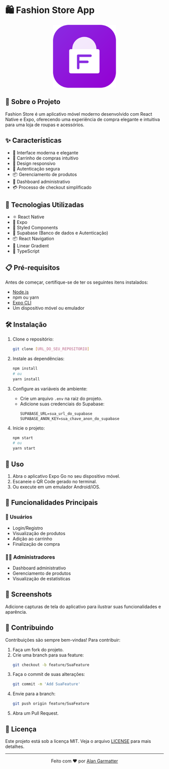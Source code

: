 # 🛍️ Fashion Store App

<div align="center">
  <img src="assets/app-icon.png" alt="Fashion Store Logo" width="200"/>
</div>

## 📱 Sobre o Projeto

Fashion Store é um aplicativo móvel moderno desenvolvido com React Native e Expo, oferecendo uma experiência de compra elegante e intuitiva para uma loja de roupas e acessórios.

## ✨ Características

- 🎨 Interface moderna e elegante
- 🛒 Carrinho de compras intuitivo
- 📱 Design responsivo
- 🔐 Autenticação segura
- 📦 Gerenciamento de produtos
- 🎯 Dashboard administrativo
- 💳 Processo de checkout simplificado

## 🚀 Tecnologias Utilizadas

- ⚛️ React Native
- 📱 Expo
- 🎨 Styled Components
- 🔐 Supabase (Banco de dados e Autenticação)
- 📦 React Navigation
- 💅 Linear Gradient
- 🎯 TypeScript

## 📋 Pré-requisitos

Antes de começar, certifique-se de ter os seguintes itens instalados:

- [Node.js](https://nodejs.org/)
- npm ou yarn
- [Expo CLI](https://docs.expo.dev/get-started/installation/)
- Um dispositivo móvel ou emulador

## 🛠️ Instalação

1. Clone o repositório:
   ```bash
   git clone [URL_DO_SEU_REPOSITORIO]
   ```

2. Instale as dependências:
   ```bash
   npm install
   # ou
   yarn install
   ```

3. Configure as variáveis de ambiente:

   - Crie um arquivo `.env` na raiz do projeto.
   - Adicione suas credenciais do Supabase:
     ```env
     SUPABASE_URL=sua_url_do_supabase
     SUPABASE_ANON_KEY=sua_chave_anon_do_supabase
     ```

4. Inicie o projeto:
   ```bash
   npm start
   # ou
   yarn start
   ```

## 📱 Uso

1. Abra o aplicativo Expo Go no seu dispositivo móvel.
2. Escaneie o QR Code gerado no terminal.
3. Ou execute em um emulador Android/iOS.

## 🎯 Funcionalidades Principais

### 👤 Usuários

- Login/Registro
- Visualização de produtos
- Adição ao carrinho
- Finalização de compra

### 👨‍💼 Administradores

- Dashboard administrativo
- Gerenciamento de produtos
- Visualização de estatísticas

## 📸 Screenshots

Adicione capturas de tela do aplicativo para ilustrar suas funcionalidades e aparência.

## 🤝 Contribuindo

Contribuições são sempre bem-vindas! Para contribuir:

1. Faça um fork do projeto.
2. Crie uma branch para sua feature:
   ```bash
   git checkout -b feature/SuaFeature
   ```
3. Faça o commit de suas alterações:
   ```bash
   git commit -m 'Add SuaFeature'
   ```
4. Envie para a branch:
   ```bash
   git push origin feature/SuaFeature
   ```
5. Abra um Pull Request.

## 📄 Licença

Este projeto está sob a licença MIT. Veja o arquivo [LICENSE](LICENSE) para mais detalhes.

---

<div align="center">
  Feito com ❤️ por <a href="https://www.linkedin.com/in/alan-garmatter-07b3b3295/">Alan Garmatter</a>
</div>
